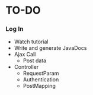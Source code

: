 # TO-DO

### Log In

- Watch tutorial
- Write and generate JavaDocs
- Ajax Call
  - Post data
- Controller
  - RequestParam
  - Authentication
  - PostMapping